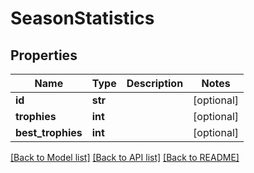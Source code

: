 # SeasonStatistics

## Properties
Name | Type | Description | Notes
------------ | ------------- | ------------- | -------------
**id** | **str** |  | [optional] 
**trophies** | **int** |  | [optional] 
**best_trophies** | **int** |  | [optional] 

[[Back to Model list]](../README.md#documentation-for-models) [[Back to API list]](../README.md#documentation-for-api-endpoints) [[Back to README]](../README.md)

